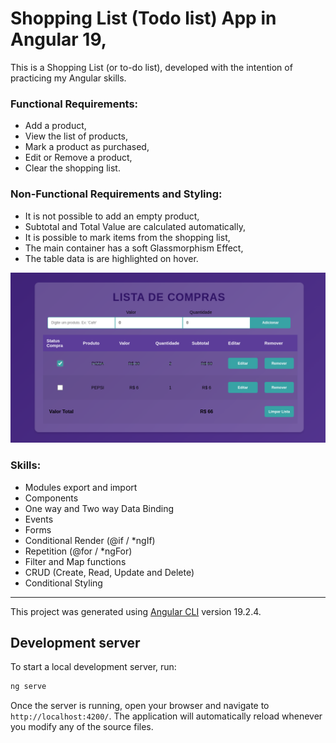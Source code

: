 # Shopping List (Todo list) App in Angular 19,

This is a Shopping List (or to-do list), developed with the intention of practicing my Angular skills.

### Functional Requirements:
- Add a product,
- View the list of products,
- Mark a product as purchased,
- Edit or Remove a product,
- Clear the shopping list.

### Non-Functional Requirements and Styling:
- It is not possible to add an empty product,
- Subtotal and Total Value are calculated automatically,
- It is possible to mark items from the shopping list,
- The main container has a soft Glassmorphism Effect,
- The table data is are highlighted on hover.

![screenshot](public/screenshot.png)

### Skills:
- Modules export and import
- Components
- One way and Two way Data Binding
- Events
- Forms
- Conditional Render (@if / *ngIf)
- Repetition (@for / *ngFor)
- Filter and Map functions
- CRUD (Create, Read, Update and Delete)
- Conditional Styling

---

This project was generated using [Angular CLI](https://github.com/angular/angular-cli) version 19.2.4.

## Development server

To start a local development server, run:

```bash
ng serve
```

Once the server is running, open your browser and navigate to `http://localhost:4200/`. The application will automatically reload whenever you modify any of the source files.
